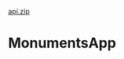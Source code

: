 [api.zip](https://github.com/Soulaymane-BenElArabi/MonumentsApp/files/6689630/api.zip)
# MonumentsApp
